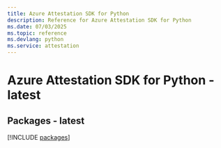 ```yaml
---
title: Azure Attestation SDK for Python
description: Reference for Azure Attestation SDK for Python
ms.date: 07/03/2025
ms.topic: reference
ms.devlang: python
ms.service: attestation
---
```

# Azure Attestation SDK for Python - latest
## Packages - latest
[!INCLUDE [packages](attestation-index.md)]